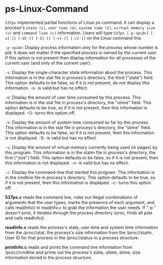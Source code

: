 # ps-Linux-Command
`537ps` implemented partial functions of Linux ps command. It can display a process's `state (s)`, `user time (U)`, `system time (S)`, `virtual memory size (v)` and `command line (c)` information. Users will type `537ps [-p <pid>] [-s[-]] [-U[-]] [-S[-]] [-v[-]] [-c[-]]` on the Linux command line.

`-p <pid>`: Display process information only for the process whose number is pid. It does not matter if the specified process is owned by the current user. If this option is not present then display information for all processes of the current user (and only of the current user).

`-s`: Display the single-character state information about the process. This information is in the stat file in process's directory, the third ("state") field. This option defaults to be false, so if it is not present, do not display this information. -s- is valid but has no effect.

`-U`: Display the amount of user time consumed by this process. This information is in the stat file in process's directory, the "utime" field. This option defaults to be true, so if it is not present, then this information is displayed. -U- turns this option off.

`-S`: Display the amount of system time consumed so far by this process. This information is in the stat file in process's directory, the "stime" field. This option defaults to be false, so if it is not present, then this information is not displayed. -S- is valid but has no effect.

`-v`: Display the amount of virtual memory currently being used (in pages) by this program. This information is in the statm file in process's directory, the first ("size") field. This option defaults to be false, so if it is not present, then this information is not displayed. -v- is valid but has no effect.

`-c`: Display the command-line that started this program. This information is in the cmdline file in process's directory. This option defaults to be true, so if it is not present, then this information is displayed. -c- turns this option off.

__537ps.c__ reads the command line, rules out illegal combinations of arguments that the user types, marks the presence of each argument, and calls readInfo() in readInfo.c to grab the information the user needs. If "-p <pid>" doesn't exist, it iterates through the process directory /proc, finds all pids and calls readInfo(). 

__readInfo.c__ reads the process's state, user time and system time information from the /proc/<pid>/stat, the process's size information from the /proc/<pid>/statm, User ID for that process in the /proc/<pid>/status to a process structure.

__printInfo.c__ reads and prints the command line information from /proc/<pid>/cmdline and prints out the process's state, utime, stime, size information stored in the process structure.

